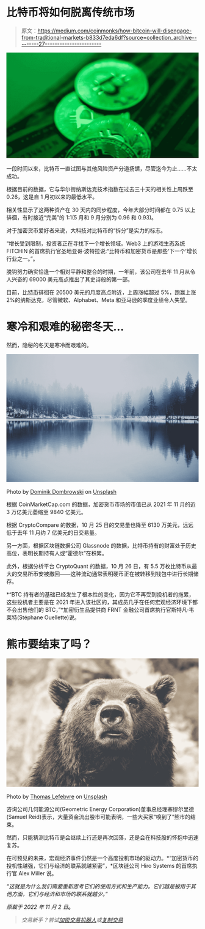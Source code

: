 # 比特币将如何脱离传统市场

> 原文：<https://medium.com/coinmonks/how-bitcoin-will-disengage-from-traditional-markets-b833d7eda6df?source=collection_archive---------27----------------------->

![](img/f7299cb6bf88b447800c547dafeb65e7.png)

一段时间以来，比特币一直试图与其他风险资产分道扬镳，尽管迄今为止……不太成功。

根据目前的数据，它与华尔街纳斯达克技术指数在过去三十天的相关性上周跌至 0.26，这是自 1 月初以来的最低水平。

相关性显示了这两种资产在 30 天内的同步程度，今年大部分时间都在 0.75 以上徘徊，有时接近“完美”的 1:1(5 月和 9 月分别为 0.96 和 0.93)。

对于加密货币爱好者来说，大科技对比特币的“拆分”是实力的标志。

“增长受到限制，投资者正在寻找下一个增长领域。Web3 上的游戏生态系统 FITCHIN 的首席执行官圣地亚哥·波特拉说:“比特币和加密货币是那些‘下一个’增长行业之一。”。

脱钩努力确实恰逢一个相对平静和整合的时期，一年前，该公司在去年 11 月从令人兴奋的 69000 美元高点推出了其史诗般的第一部。

目前，[比特币](https://bitnewsbot.com/tag/bitcoin)徘徊在 20500 美元的月度高点附近，上周涨幅超过 5%，跑赢上涨 2%的纳斯达克，尽管微软、Alphabet、Meta 和亚马逊的季度业绩令人失望。

# 寒冷和艰难的秘密冬天…

然而，隐秘的冬天是寒冷而艰难的。

![](img/d87bcc14a2613ea610cbd7498a026a6e.png)

Photo by [Dominik Dombrowski](https://unsplash.com/@k1n1m0de?utm_source=medium&utm_medium=referral) on [Unsplash](https://unsplash.com?utm_source=medium&utm_medium=referral)

根据 CoinMarketCap.com 的数据，加密货币市场的市值已从 2021 年 11 月的近 3 万亿美元萎缩至 9840 亿美元。

根据 CryptoCompare 的数据，10 月 25 日的交易量也降至 6130 万美元，远远低于去年 11 月约 7 亿美元的日交易量。

另一方面，根据区块链数据公司 Glassnode 的数据，比特币持有的财富处于历史高位，表明长期持有人或“霍德尔”在积累。

此外，根据分析平台 CryptoQuant 的数据，10 月 26 日，有 5.5 万枚比特币从最大的交易所币安被撤回——这种流动通常表明硬币正在被转移到钱包中进行长期储存。

*“BTC 持有者的基础已经发生了根本性的变化，因为它不再受到投机者的拖累，这些投机者主要是在 2021 年进入该社区的，其成员几乎在任何宏观经济环境下都不会出售他们的 BTC，”*加密衍生品提供商 FRNT 金融公司首席执行官斯特凡·韦莱特(Stéphane Ouellette)说。

# 熊市要结束了吗？

![](img/503543c8dc24186ddc867e99ea3fe966.png)

Photo by [Thomas Lefebvre](https://unsplash.com/es/@magellol?utm_source=medium&utm_medium=referral) on [Unsplash](https://unsplash.com?utm_source=medium&utm_medium=referral)

咨询公司几何能源公司(Geometric Energy Corporation)董事总经理塞缪尔里德(Samuel Reid)表示，大量资金流出股市可能表明，一些大买家“嗅到了”熊市的结束。

然而，只能猜测比特币是会继续上行还是再次回落，还是会在科技股的怀抱中迅速复苏。

在可预见的未来，宏观经济事件仍然是一个高度投机市场的驱动力。*“加密货币的投机性越强，它们与经济的联系就越紧密”，*区块链公司 Hiro Systems 的首席执行官 Alex Miller 说。

*“这就是为什么我们需要重新思考它们的使用方式和生产能力。它们越是被用于其他方面，它们与经济和市场的联系就越少。”*

*原载于 2022 年 11 月 2 日*[](https://bitnewsbot.com/how-bitcoin-will-disengage-from-traditional-markets/)**。**

> *交易新手？尝试[加密交易机器人](/coinmonks/crypto-trading-bot-c2ffce8acb2a)或[复制交易](/coinmonks/top-10-crypto-copy-trading-platforms-for-beginners-d0c37c7d698c)*
